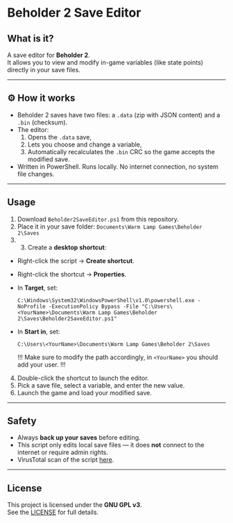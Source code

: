 # Beholder 2 Save Editor

## What is it?
A save editor for **Beholder 2**.  
It allows you to view and modify in-game variables (like state points) directly in your save files.  

---

## ⚙️ How it works
- Beholder 2 saves have two files: a `.data` (zip with JSON content) and a `.bin` (checksum).  
- The editor:
  1. Opens the `.data` save,
  2. Lets you choose and change a variable,
  3. Automatically recalculates the `.bin` CRC so the game accepts the modified save.  
- Written in PowerShell. Runs locally. No internet connection, no system file changes.

---

## Usage
1. Download `Beholder2SaveEditor.ps1` from this repository.  
2. Place it in your save folder:  `Documents\Warm Lamp Games\Beholder 2\Saves`
3. 3. Create a **desktop shortcut**:
- Right-click the script → **Create shortcut**.  
- Right-click the shortcut → **Properties**.  
- In **Target**, set:
  ```
  C:\Windows\System32\WindowsPowerShell\v1.0\powershell.exe -NoProfile -ExecutionPolicy Bypass -File "C:\Users\<YourName>\Documents\Warm Lamp Games\Beholder 2\Saves\Beholder2SaveEditor.ps1"
  ```
- In **Start in**, set:
  ```
  C:\Users\<YourName>\Documents\Warm Lamp Games\Beholder 2\Saves
  ```

  !!! Make sure to modify the path accordingly, in `<YourName>` you should add your user. !!!
  
4. Double-click the shortcut to launch the editor.  
5. Pick a save file, select a variable, and enter the new value.  
6. Launch the game and load your modified save.

---

## Safety
- Always **back up your saves** before editing.  
- This script only edits local save files — it does **not** connect to the internet or require admin rights.  
- VirusTotal scan of the script [here](https://www.virustotal.com/gui/file/d4db5792fec4d5aadb7bcd9d4ca7532019302d7b2cfe3dd988ce6a88c969a635/detection).

---

## License
This project is licensed under the **GNU GPL v3**.  
See the [LICENSE]([LICENSE](https://www.gnu.org/licenses/gpl-3.0.en.html)) for full details.
